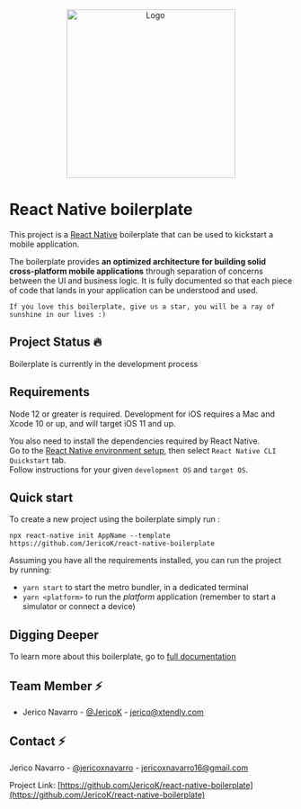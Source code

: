 <div align="center">
    <img src="https://jericoxnavarro.github.io/react-native-boilerplate/img/MAIN.png" alt="Logo" width="300px">
</div>

# React Native boilerplate

This project is a [React Native](https://facebook.github.io/react-native/) boilerplate that can be used to kickstart a mobile application.

The boilerplate provides **an optimized architecture for building solid cross-platform mobile applications** through separation of concerns between the UI and business logic. It is fully documented so that each piece of code that lands in your application can be understood and used.

```
If you love this boilerplate, give us a star, you will be a ray of sunshine in our lives :)
```

## Project Status :fire:

Boilerplate is currently in the development process

## Requirements

Node 12 or greater is required. Development for iOS requires a Mac and Xcode 10 or up, and will target iOS 11 and up.

You also need to install the dependencies required by React Native.  
Go to the [React Native environment setup](https://reactnative.dev/docs/environment-setup), then select `React Native CLI Quickstart` tab.  
Follow instructions for your given `development OS` and `target OS`.

## Quick start

To create a new project using the boilerplate simply run :

```
npx react-native init AppName --template https://github.com/JericoK/react-native-boilerplate
```

Assuming you have all the requirements installed, you can run the project by running:

- `yarn start` to start the metro bundler, in a dedicated terminal
- `yarn <platform>` to run the _platform_ application (remember to start a simulator or connect a device)

## Digging Deeper

To learn more about this boilerplate, go to [full documentation](https://jericoxnavarro.github.io/react-native-boilerplate/)

## Team Member :zap:

- Jerico Navarro - [@JericoK](https://github.com/JericoK) - jerico@xtendly.com

<!-- CONTACT -->

## Contact :zap:

Jerico Navarro - [@jericoxnavarro](https://github.com/jericoxnavarro) - jericoxnavarro16@gmail.com

Project Link: [https://github.com/JericoK/react-native-boilerplate](https://github.com/JericoK/react-native-boilerplate)
